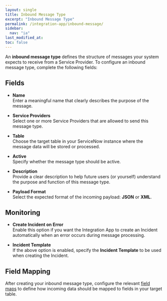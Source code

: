 ```yaml
---
layout: single
title: Inbound Message Type
excerpt: "Inbound Message Type"
permalink: /integration-app/inbound-message/
sidebar:
  nav: "ia"
last_modified_at: 
toc: false
---
```


An **inbound message type** defines the structure of messages your system expects to receive from a Service Provider. To configure an inbound message type, complete the following fields:

## Fields

- **Name**  
  Enter a meaningful name that clearly describes the purpose of the message.

- **Service Providers**  
  Select one or more Service Providers that are allowed to send this message type.

- **Table**  
  Choose the target table in your ServiceNow instance where the message data will be stored or processed.

- **Active**  
  Specify whether the message type should be active.

- **Description**  
  Provide a clear description to help future users (or yourself) understand the purpose and function of this message type.

- **Payload Format**  
  Select the expected format of the incoming payload: **JSON** or **XML**.

## Monitoring

- **Create Incident on Error**  
  Enable this option if you want the Integration App to create an Incident automatically when an error occurs during message processing.

- **Incident Template**  
  If the above option is enabled, specify the **Incident Template** to be used when creating the Incident.

## Field Mapping

After creating your inbound message type, configure the relevant [field maps](/integration-app/field-map) to define how incoming data should be mapped to fields in your target table.